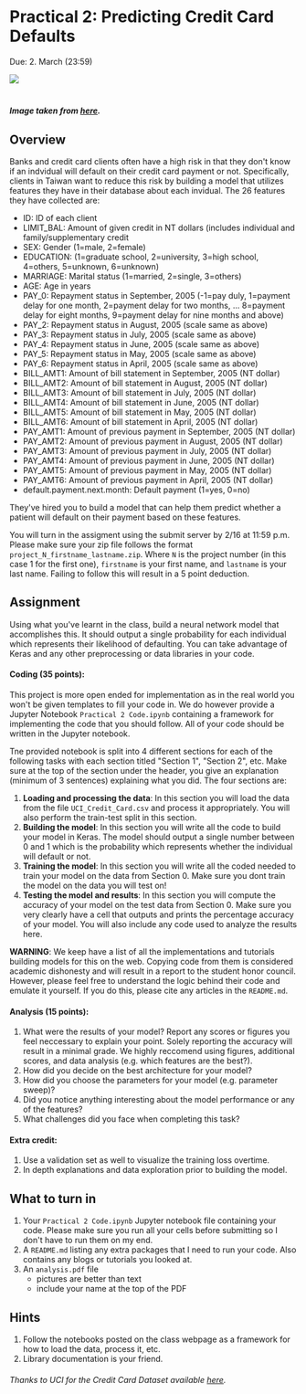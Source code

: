 Practical 2: Predicting Credit Card Defaults
=

Due: 2. March (23:59)

![](https://blog.bankbazaar.com/wp-content/uploads/2016/03/Surviving-a-Credit-Card-Default.png)

#
##### Image taken from [here](https://blog.bankbazaar.com).

Overview
-

Banks and credit card clients often have a high risk in that they don't know if an indvidual will default on their credit card payment or not. Specifically, clients in Taiwan want to reduce this risk by building a model that utilizes features they have in their database about each invidual. The 26 features they have collected are:

* ID: ID of each client
* LIMIT_BAL: Amount of given credit in NT dollars (includes individual and family/supplementary credit
* SEX: Gender (1=male, 2=female)
* EDUCATION: (1=graduate school, 2=university, 3=high school, 4=others, 5=unknown, 6=unknown)
* MARRIAGE: Marital status (1=married, 2=single, 3=others)
* AGE: Age in years
* PAY_0: Repayment status in September, 2005 (-1=pay duly, 1=payment delay for one month, 2=payment delay for two months, ... 8=payment delay for eight months, 9=payment delay for nine months and above)
* PAY_2: Repayment status in August, 2005 (scale same as above)
* PAY_3: Repayment status in July, 2005 (scale same as above)
* PAY_4: Repayment status in June, 2005 (scale same as above)
* PAY_5: Repayment status in May, 2005 (scale same as above)
* PAY_6: Repayment status in April, 2005 (scale same as above)
* BILL_AMT1: Amount of bill statement in September, 2005 (NT dollar)
* BILL_AMT2: Amount of bill statement in August, 2005 (NT dollar)
* BILL_AMT3: Amount of bill statement in July, 2005 (NT dollar)
* BILL_AMT4: Amount of bill statement in June, 2005 (NT dollar)
* BILL_AMT5: Amount of bill statement in May, 2005 (NT dollar)
* BILL_AMT6: Amount of bill statement in April, 2005 (NT dollar)
* PAY_AMT1: Amount of previous payment in September, 2005 (NT dollar)
* PAY_AMT2: Amount of previous payment in August, 2005 (NT dollar)
* PAY_AMT3: Amount of previous payment in July, 2005 (NT dollar)
* PAY_AMT4: Amount of previous payment in June, 2005 (NT dollar)
* PAY_AMT5: Amount of previous payment in May, 2005 (NT dollar)
* PAY_AMT6: Amount of previous payment in April, 2005 (NT dollar)
* default.payment.next.month: Default payment (1=yes, 0=no)

They've hired you to build a model that can help them predict whether a patient will default on their payment based on these features.

You will turn in the assigment using the submit server by 2/16 at 11:59 p.m. Please make sure your zip file follows the format `project_N_firstname_lastname.zip`. Where `N` is the project number (in this case 1 for the first one), `firstname` is your first name, and `lastname` is your last name. Failing to follow this will result in a 5 point deduction.

Assignment
-
Using what you've learnt in the class, build a neural network model that accomplishes this. It should output a single probability for each individual which represents their likelihood of defaulting. You can take advantage of Keras and any other preprocessing or data libraries in your code.

#### Coding (35 points):
This project is more open ended for implementation as in the real world you won't be given templates to fill your code in. We do however provide a Jupyter Notebook `Practical 2 Code.ipynb` containing a framework for implementing the code that you should follow. All of your code should be written in the Jupyter notebook.

Tne provided notebook is split into 4 different sections for each of the following tasks with each section titled "Section 1", "Section 2", etc. Make sure at the top of the section under the header, you give an explanation (minimum of 3 sentences) explaining what you did. The four sections are:

1. **Loading and processing the data**: In this section you will load the data from the file `UCI_Credit_Card.csv` and process it appropriately. You will also perform the train-test split in this section.
2. **Building the model**: In this section you will write all the code to build your model in Keras. The model should output a single number between 0 and 1 which is the probability which represents whether the individual will default or not.
3. **Training the model**: In this section you will write all the coded needed to train your model on the data from Section 0. Make sure you dont train the model on the data you will test on!
4. **Testing the model and results**: In this section you will compute the accuracy of your model on the test data from Section 0. Make sure you very clearly have a cell that outputs and prints the percentage accuracy of your model. You will also include any code used to analyze the results here.

**WARNING**: We keep have a list of all the implementations and tutorials building models for this on the web. Copying code from them is considered academic dishonesty and will result in a report to the student honor council. However, please feel free to understand the logic behind their code and emulate it yourself. If you do this, please cite any articles in the `README.md`.

#### Analysis (15 points):
1. What were the results of your model? Report any scores or figures you feel neccessary to explain your point. Solely reporting the accuracy will result in a minimal grade. We highly reccomend using figures, additional scores, and data analysis (e.g. which features are the best?).
2. How did you decide on the best architecture for your model?
3. How did you choose the parameters for your model (e.g. parameter sweep)?
4. Did you notice anything interesting about the model performance or any of the features?
5. What challenges did you face when completing this task?

#### Extra credit:
1. Use a validation set as well to visualize the training loss overtime.
2. In depth explanations and data exploration prior to building the model.

What to turn in
-

1. Your `Practical 2 Code.ipynb` Jupyter notebook file containing your code. Please make sure you run all your cells before submitting so I don't have to run them on my end.
2. A `README.md` listing any extra packages that I need to run your code. Also contains any blogs or tutorials you looked at. 
3. An `analysis.pdf` file
    - pictures are better than text
    - include your name at the top of the PDF

Hints
-

1. Follow the notebooks posted on the class webpage as a framework for how to load the data, process it, etc.
2. Library documentation is your friend.


###### Thanks to UCI for the Credit Card Dataset available <a href="https://archive.ics.uci.edu/ml/datasets/default+of+credit+card+clients">here</a>.
